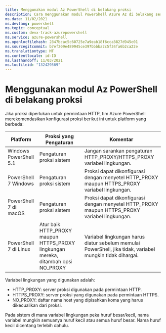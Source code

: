 ```yaml
---
title: Menggunakan modul Az PowerShell di belakang proksi
description: Cara menggunakan modul PowerShell Azure Az di belakang server proksi
ms.date: 11/02/2021
ms.devlang: powershell
ms.topic: conceptual
ms.custom: devx-track-azurepowershell
ms.service: azure-powershell
ms.openlocfilehash: 2847bcac5c60725e7a9eab18f6cca3827d945c01
ms.sourcegitcommit: b7ef209e489945ce397bbbba2c5f34fa6b2ca22e
ms.translationtype: MT
ms.contentlocale: id-ID
ms.lasthandoff: 11/03/2021
ms.locfileid: "132429569"
---
```

# <a name="use-the-az-powershell-module-behind-a-proxy"></a>Menggunakan modul Az PowerShell di belakang proksi

Jika proksi diperlukan untuk permintaan HTTP, tim Azure PowerShell merekomendasikan konfigurasi proksi berikut ini untuk platform yang berbeda:

|      **Platform**       |                          **Proksi yang Pengaturan**                           |                                               **Komentar**                                                |
| ----------------------- | --------------------------------------------------------------------------------- | -------------------------------------------------------------------------------------------------------- |
| Windows PowerShell 5.1  | Pengaturan proksi sistem                                                             | Jangan sarankan pengaturan HTTP_PROXY/HTTPS_PROXY variabel lingkungan.                                     |
| PowerShell 7 Windows | Pengaturan proksi sistem                                                             | Proksi dapat dikonfigurasi dengan menyetel HTTP_PROXY maupun HTTPS_PROXY variabel lingkungan.              |
| PowerShell 7 di macOS   | Pengaturan proksi sistem                                                             | Proksi dapat dikonfigurasi dengan menyetel HTTP_PROXY maupun HTTPS_PROXY variabel lingkungan.              |
| PowerShell 7 di Linux   | Atur baik HTTP_PROXY maupun HTTPS_PROXY lingkungan mereka, ditambah opsi NO_PROXY | Variabel lingkungan harus diatur sebelum memulai PowerShell, jika tidak, variabel mungkin tidak dihargai. |

Variabel lingkungan yang digunakan adalah:

- HTTP_PROXY: server proksi digunakan pada permintaan HTTP.
- HTTPS_PROXY: server proksi yang digunakan pada permintaan HTTPS.
- NO_PROXY: daftar nama host yang dipisahkan koma yang harus dikecualikan dari proksi.

Pada sistem di mana variabel lingkungan peka huruf besar/kecil, nama variabel mungkin semuanya huruf kecil atau semua huruf besar. Nama huruf kecil dicentang terlebih dahulu.
